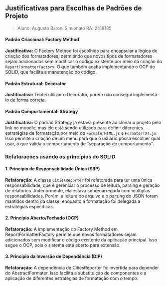 ## Justificativas para Escolhas de Padrões de Projeto
> Aluno: Augusto Baroni Simionato RA: 2418185

#### Padrão Criacional: Factory Method
**Justificativa:**
O Factory Method foi escolhido para encapsular a lógica de criação dos formatadores, permitindo que novos tipos de formatadores sejam adicionados sem modificar o código existente por meio da criação do `ReportFormatterFactory`. O que também acaba implementando o OCP do SOLID, que facilita a manutenção do código.

#### Padrão Estrutural: Decorator
**Justificativa:**
Tentei utilizar o Decorator, porém não consegui implementá-lo de forma correta.

#### Padrão Comportamental: Strategy
**Justificativa:**
O padrão Strategy já estava presente ao clonar o projeto pelo link no moodle, mas ele está sendo utilizado para definir diferentes estratégias de formatação por meio do `FormaterHTML.js` e `FormaterTXT.js`. Isso permite a criação de um menu para que o usuário possa escolher qual usar, o que valida o comportamento de "separação de comportamento".

### Refatorações usando os princípios do SOLID

#### 1. Princípio de Responsabilidade Única (SRP)
**Refatoração:**
A classe `CitiesReporter` foi refatorada para ter uma única responsabilidade, que é gerenciar o processo de leitura, parsing e geração de relatórios. Anteriormente, ela estava sobrecarregada com múltiplas responsabilidades. Porém, a leitura do arquivo e o parsing do JSON foram mantidos dentro da classe, enquanto a formatação foi delegada a estratégias específicas.

#### 2. Princípio Aberto/Fechado (OCP)
**Refatoração:**
A implementação do Factory Method em ReportFormatterFactory permite que novos formatadores sejam adicionados sem modificar o código existente da aplicação principal. Isso segue o OCP, pois o sistema está aberto para extensão.

#### 3. Princípio da Inversão de Dependência (DIP)
**Refatoração:**
A dependência de CitiesReporter foi invertida para depender do AbstractFormater. Isso facilita a substituição de componentes e a aplicação de diferentes estratégias de formatação com o tempo.